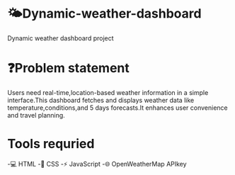 # 🌤️Dynamic-weather-dashboard
Dynamic weather dashboard project
# ❓Problem statement
Users need real-time,location-based weather information in a simple interface.This dashboard fetches and displays weather data like temperature,conditions,and 5 days forecasts.It enhances user convenience and travel planning.
#  Tools requried
  -💻 HTML
  -🎨 CSS
  -⚡ JavaScript
  -🌐 OpenWeatherMap APIkey
 
 
